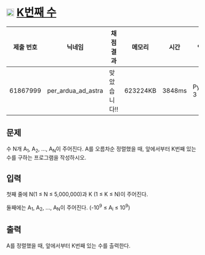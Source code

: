 # <img width="20px"  src="https://d2gd6pc034wcta.cloudfront.net/tier/6.svg" class="solvedac-tier"> [K번째 수](https://www.acmicpc.net/problem/11004) 

| 제출 번호 | 닉네임 | 채점 결과 | 메모리 | 시간 | 언어 | 코드 길이 |
|---|---|---|---|---|---|---|
|61867999|per_ardua_ad_astra|맞았습니다!! |623224KB|3848ms|Python 3|151B|

## 문제
<p>수 N개 A<sub>1</sub>, A<sub>2</sub>, ..., A<sub>N</sub>이 주어진다. A를 오름차순 정렬했을 때, 앞에서부터 K번째 있는 수를 구하는 프로그램을 작성하시오.</p>

## 입력
<p>첫째 줄에 N(1 ≤ N ≤ 5,000,000)과 K (1 ≤ K ≤ N)이 주어진다.</p>

<p>둘째에는 A<sub>1</sub>, A<sub>2</sub>, ..., A<sub>N</sub>이 주어진다. (-10<sup>9</sup> ≤ A<sub>i</sub> ≤ 10<sup>9</sup>)</p>

## 출력
<p>A를 정렬했을 때, 앞에서부터 K번째 있는 수를 출력한다.</p>

